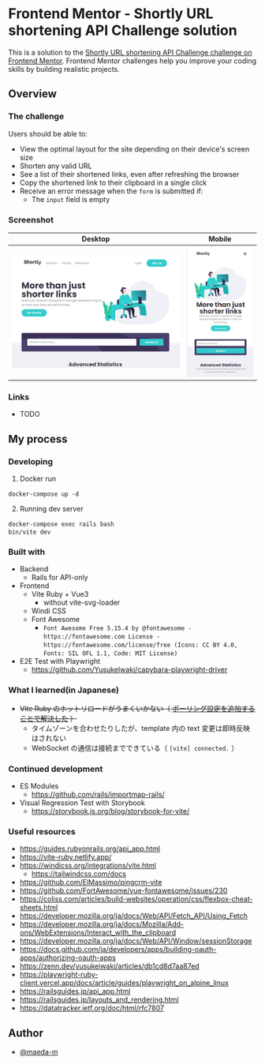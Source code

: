 # Frontend Mentor - Shortly URL shortening API Challenge solution

This is a solution to the [Shortly URL shortening API Challenge challenge on Frontend Mentor](https://www.frontendmentor.io/challenges/url-shortening-api-landing-page-2ce3ob-G). Frontend Mentor challenges help you improve your coding skills by building realistic projects.

## Overview

### The challenge

Users should be able to:

- View the optimal layout for the site depending on their device's screen size
- Shorten any valid URL
- See a list of their shortened links, even after refreshing the browser
- Copy the shortened link to their clipboard in a single click
- Receive an error message when the `form` is submitted if:
  - The `input` field is empty

### Screenshot

| Desktop | Mobile |
| :-----: | :----: |
| ![Desktop](docs/assets/images/screenshot-desktop.png) | ![Mobile](docs/assets/images/screenshot-mobile.png) |

### Links

- TODO

## My process

### Developing

1. Docker run
```
docker-compose up -d
```
2. Running dev server
```
docker-compose exec rails bash
bin/vite dev
```

### Built with

- Backend
  - Rails for API-only
- Frontend
  - Vite Ruby + Vue3
    - without vite-svg-loader
  - Windi CSS
  - Font Awesome
    - `Font Awesome Free 5.15.4 by @fontawesome - https://fontawesome.com License - https://fontawesome.com/license/free (Icons: CC BY 4.0, Fonts: SIL OFL 1.1, Code: MIT License)`
- E2E Test with Playwright
  - https://github.com/YusukeIwaki/capybara-playwright-driver

### What I learned(in Japanese)

- ~~Vite Ruby のホットリロードがうまくいかない（ [ポーリング設定を追加することで解決した](https://github.com/vitejs/vite/issues/1153) ）~~
  - タイムゾーンを合わせたりしたが、template 内の text 変更は即時反映はされない
  - WebSocket の通信は接続までできている（ `[vite] connected.` ）

### Continued development

- ES Modules
  - https://github.com/rails/importmap-rails/
- Visual Regression Test with Storybook
  - https://storybook.js.org/blog/storybook-for-vite/

### Useful resources

- https://guides.rubyonrails.org/api_app.html
- https://vite-ruby.netlify.app/
- https://windicss.org/integrations/vite.html
  - https://tailwindcss.com/docs
- https://github.com/ElMassimo/pingcrm-vite
- https://github.com/FortAwesome/vue-fontawesome/issues/230
- https://coliss.com/articles/build-websites/operation/css/flexbox-cheat-sheets.html
- https://developer.mozilla.org/ja/docs/Web/API/Fetch_API/Using_Fetch
- https://developer.mozilla.org/ja/docs/Mozilla/Add-ons/WebExtensions/Interact_with_the_clipboard
- https://developer.mozilla.org/ja/docs/Web/API/Window/sessionStorage
- https://docs.github.com/ja/developers/apps/building-oauth-apps/authorizing-oauth-apps
- https://zenn.dev/yusukeiwaki/articles/db1cd8d7aa87ed
- https://playwright-ruby-client.vercel.app/docs/article/guides/playwright_on_alpine_linux
- https://railsguides.jp/api_app.html
- https://railsguides.jp/layouts_and_rendering.html
- https://datatracker.ietf.org/doc/html/rfc7807

## Author

- [@maeda-m](https://github.com/maeda-m)
